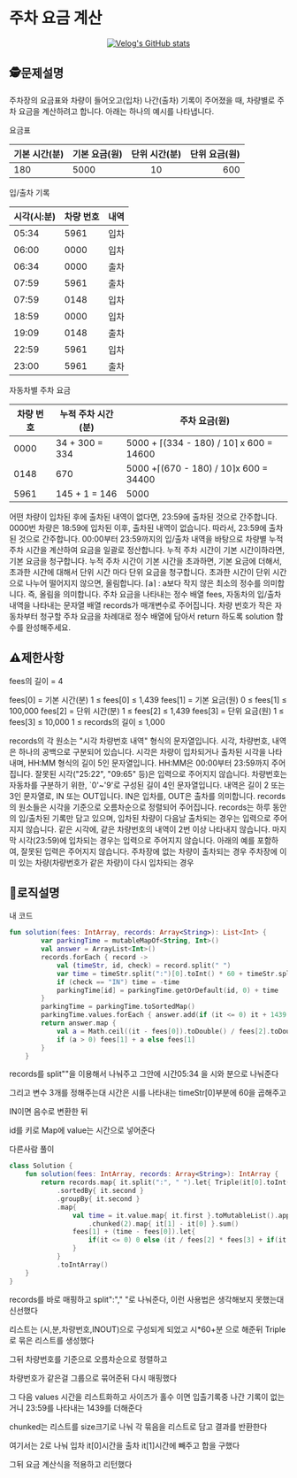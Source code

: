 주차 요금 계산
=
<center>
 
[![Velog's GitHub stats](https://velog-readme-stats.vercel.app/api?name=guysang&slug=주차-요금-계산)]((https://velog.io/@guysang/%EC%A3%BC%EC%B0%A8-%EC%9A%94%EA%B8%88-%EA%B3%84%EC%82%B0))

</center>

## 🕵️문제설명
주차장의 요금표와 차량이 들어오고(입차) 나간(출차) 기록이 주어졌을 때, 차량별로 주차 요금을 계산하려고 합니다. 아래는 하나의 예시를 나타냅니다.

요금표

|기본 시간(분)|	기본 요금(원)|	단위 시간(분)|	단위 요금(원)|
|:-|-|:-:|-:|
|180	|5000	|10	|600|
 

입/출차 기록

|시각(시:분)|	차량 번호|	내역|
|-|-|-|
|05:34	|5961	|입차|
|06:00	|0000	|입차|
|06:34|	0000|	출차
|07:59|	5961|	출차|
|07:59|	0148|	입차
18:59|	0000|	입차
19:09|	0148|	출차
22:59|	5961|	입차
23:00|	5961|	출차
 

자동차별 주차 요금

|차량 번호|	누적 주차 시간(분)|	주차 요금(원)|
|-|-|-|
|0000|	34 + 300 = 334|	5000 + ⌈(334 - 180) / 10⌉ x 600 = 14600
|0148|	670|	5000 +⌈(670 - 180) / 10⌉x 600 = 34400
|5961|	145 + 1 = 146|	5000
어떤 차량이 입차된 후에 출차된 내역이 없다면, 23:59에 출차된 것으로 간주합니다.
0000번 차량은 18:59에 입차된 이후, 출차된 내역이 없습니다. 따라서, 23:59에 출차된 것으로 간주합니다.
00:00부터 23:59까지의 입/출차 내역을 바탕으로 차량별 누적 주차 시간을 계산하여 요금을 일괄로 정산합니다.
누적 주차 시간이 기본 시간이하라면, 기본 요금을 청구합니다.
누적 주차 시간이 기본 시간을 초과하면, 기본 요금에 더해서, 초과한 시간에 대해서 단위 시간 마다 단위 요금을 청구합니다.
초과한 시간이 단위 시간으로 나누어 떨어지지 않으면, 올림합니다.
⌈a⌉ : a보다 작지 않은 최소의 정수를 의미합니다. 즉, 올림을 의미합니다.
주차 요금을 나타내는 정수 배열 fees, 자동차의 입/출차 내역을 나타내는 문자열 배열 records가 매개변수로 주어집니다. 차량 번호가 작은 자동차부터 청구할 주차 요금을 차례대로 정수 배열에 담아서 return 하도록 solution 함수를 완성해주세요.
## ⚠️제한사항
fees의 길이 = 4

fees[0] = 기본 시간(분)
1 ≤ fees[0] ≤ 1,439
fees[1] = 기본 요금(원)
0 ≤ fees[1] ≤ 100,000
fees[2] = 단위 시간(분)
1 ≤ fees[2] ≤ 1,439
fees[3] = 단위 요금(원)
1 ≤ fees[3] ≤ 10,000
1 ≤ records의 길이 ≤ 1,000

records의 각 원소는 "시각 차량번호 내역" 형식의 문자열입니다.
시각, 차량번호, 내역은 하나의 공백으로 구분되어 있습니다.
시각은 차량이 입차되거나 출차된 시각을 나타내며, HH:MM 형식의 길이 5인 문자열입니다.
HH:MM은 00:00부터 23:59까지 주어집니다.
잘못된 시각("25:22", "09:65" 등)은 입력으로 주어지지 않습니다.
차량번호는 자동차를 구분하기 위한, `0'~'9'로 구성된 길이 4인 문자열입니다.
내역은 길이 2 또는 3인 문자열로, IN 또는 OUT입니다. IN은 입차를, OUT은 출차를 의미합니다.
records의 원소들은 시각을 기준으로 오름차순으로 정렬되어 주어집니다.
records는 하루 동안의 입/출차된 기록만 담고 있으며, 입차된 차량이 다음날 출차되는 경우는 입력으로 주어지지 않습니다.
같은 시각에, 같은 차량번호의 내역이 2번 이상 나타내지 않습니다.
마지막 시각(23:59)에 입차되는 경우는 입력으로 주어지지 않습니다.
아래의 예를 포함하여, 잘못된 입력은 주어지지 않습니다.
주차장에 없는 차량이 출차되는 경우
주차장에 이미 있는 차량(차량번호가 같은 차량)이 다시 입차되는 경우


## 🔎로직설명
내 코드
```kotlin
fun solution(fees: IntArray, records: Array<String>): List<Int> {
        var parkingTime = mutableMapOf<String, Int>()
        val answer = ArrayList<Int>()
        records.forEach { record ->
            val (timeStr, id, check) = record.split(" ")
            var time = timeStr.split(":")[0].toInt() * 60 + timeStr.split(":")[1].toInt()
            if (check == "IN") time = -time
            parkingTime[id] = parkingTime.getOrDefault(id, 0) + time
        }
        parkingTime = parkingTime.toSortedMap()
        parkingTime.values.forEach { answer.add(if (it <= 0) it + 1439 else it) }
        return answer.map {
            val a = Math.ceil((it - fees[0]).toDouble() / fees[2].toDouble()).toInt() * fees[3]
            if (a > 0) fees[1] + a else fees[1]
        }
    }
```
records를 split""을 이용해서 나눠주고 그안에 시간05:34 을 시와 분으로 나눠준다

그리고 변수 3개를 정해주는대 시간은 시를 나타내는 timeStr[0]부분에 60을 곱해주고

IN이면 음수로 변환한 뒤

id를 키로 Map에 value는 시간으로 넣어준다


다른사람 풀이

```kotlin
class Solution {
    fun solution(fees: IntArray, records: Array<String>): IntArray {
        return records.map{ it.split(":", " ").let{ Triple(it[0].toInt()*60 + it[1].toInt(), it[2], it[3]) } }
            .sortedBy{ it.second }
            .groupBy{ it.second }
            .map{
                val time = it.value.map{ it.first }.toMutableList().apply{ if(this.size % 2 == 1) add(1439) }
                    .chunked(2).map{ it[1] - it[0] }.sum()
                fees[1] + (time - fees[0]).let{ 
                    if(it <= 0) 0 else (it / fees[2] * fees[3] + if(it % fees[2] != 0) fees[3] else 0) 
                }
            }
            .toIntArray()
    }
}
```
records를 바로 매핑하고 split":"," "로 나눠준다, 이런 사용법은 생각해보지 못했는대 신선했다

리스트는 (시,분,차량번호,INOUT)으로 구성되게 되었고 시*60+분 으로 해준뒤 Triple로 묶은 리스트를 생성했다

그뒤 차량번호를 기준으로 오름차순으로 정렬하고

차량번호가 같은걸 그룹으로 묶어준뒤 다시 매핑했다

그 다음 values 시간을 리스트화하고 사이즈가 홀수 이면 입출기록중 나간 기록이 없는거니 23:59를 나타내는 1439를 더해준다

chunked는 리스트를 size크기로 나눠 각 묶음을 리스트로 담고 결과를 반환한다

여기서는 2로 나눠 입차 it[0]시간을 출차 it[1]시간에 빼주고 합을 구했다

그뒤 요금 계산식을 적용하고 리턴했다

